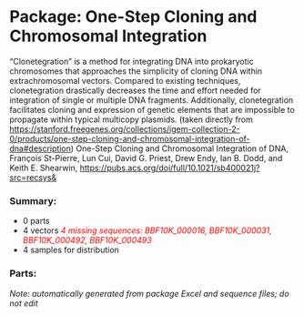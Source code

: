 # Package: One-Step Cloning and Chromosomal Integration

“Clonetegration” is a method for integrating DNA into prokaryotic chromosomes that approaches the simplicity of cloning DNA within extrachromosomal vectors. Compared to existing techniques, clonetegration drastically decreases the time and effort needed for integration of single or multiple DNA fragments. Additionally, clonetegration facilitates cloning and expression of genetic elements that are impossible to propagate within typical multicopy plasmids. (taken directly from https://stanford.freegenes.org/collections/igem-collection-2-0/products/one-step-cloning-and-chromosomal-integration-of-dna#description) One-Step Cloning and Chromosomal Integration of DNA, François St-Pierre, Lun Cui, David G. Priest, Drew Endy, Ian B. Dodd, and Keith E. Shearwin, https://pubs.acs.org/doi/full/10.1021/sb400021j?src=recsys&

### Summary:

- 0 parts
- 4 vectors _<span style="color:red">4 missing sequences: BBF10K_000016, BBF10K_000031, BBF10K_000492, BBF10K_000493</span>_
- 4 samples for distribution

### Parts:


_Note: automatically generated from package Excel and sequence files; do not edit_
